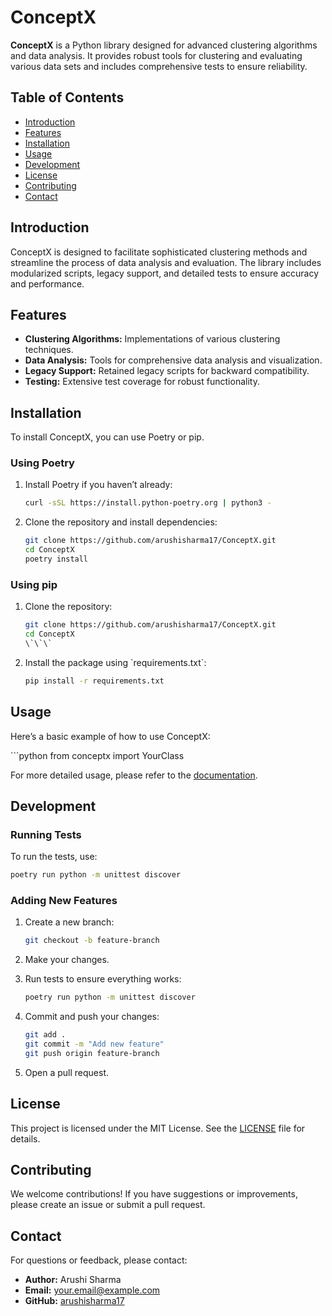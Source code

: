 # ConceptX

**ConceptX** is a Python library designed for advanced clustering algorithms and data analysis. It provides robust tools for clustering and evaluating various data sets and includes comprehensive tests to ensure reliability.

## Table of Contents

- [Introduction](#introduction)
- [Features](#features)
- [Installation](#installation)
- [Usage](#usage)
- [Development](#development)
- [License](#license)
- [Contributing](#contributing)
- [Contact](#contact)

## Introduction

ConceptX is designed to facilitate sophisticated clustering methods and streamline the process of data analysis and evaluation. The library includes modularized scripts, legacy support, and detailed tests to ensure accuracy and performance.

## Features

- **Clustering Algorithms:** Implementations of various clustering techniques.
- **Data Analysis:** Tools for comprehensive data analysis and visualization.
- **Legacy Support:** Retained legacy scripts for backward compatibility.
- **Testing:** Extensive test coverage for robust functionality.

## Installation

To install ConceptX, you can use Poetry or pip.

### Using Poetry

1. Install Poetry if you haven’t already:
   ```bash
   curl -sSL https://install.python-poetry.org | python3 -
   ```

2. Clone the repository and install dependencies:
   ```bash
   git clone https://github.com/arushisharma17/ConceptX.git
   cd ConceptX
   poetry install
   ```

### Using pip

1. Clone the repository:
   ```bash
   git clone https://github.com/arushisharma17/ConceptX.git
   cd ConceptX
   \`\`\`

2. Install the package using \`requirements.txt\`:
   ```bash
   pip install -r requirements.txt
   ```

## Usage

Here’s a basic example of how to use ConceptX:

\`\`\`python
from conceptx import YourClass



For more detailed usage, please refer to the [documentation](https://your-docs-link).

## Development

### Running Tests

To run the tests, use:

```bash
poetry run python -m unittest discover
```

### Adding New Features

1. Create a new branch:
   ```bash
   git checkout -b feature-branch
   ```

2. Make your changes.

3. Run tests to ensure everything works:
   ```bash
   poetry run python -m unittest discover
   ```

4. Commit and push your changes:
   ```bash
   git add .
   git commit -m "Add new feature"
   git push origin feature-branch
   ```

5. Open a pull request.

## License

This project is licensed under the MIT License. See the [LICENSE](LICENSE) file for details.

## Contributing

We welcome contributions! If you have suggestions or improvements, please create an issue or submit a pull request.

## Contact

For questions or feedback, please contact:

- **Author:** Arushi Sharma
- **Email:** your.email@example.com
- **GitHub:** [arushisharma17](https://github.com/arushisharma17)
